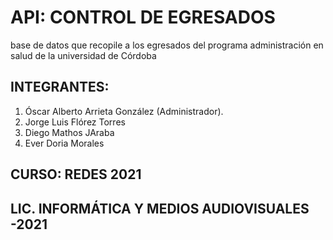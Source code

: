 # API:  CONTROL DE EGRESADOS
base de datos que recopile a los egresados del programa administración en salud de la universidad de Córdoba

## INTEGRANTES:

1. Óscar Alberto Arrieta González (Administrador).
2. Jorge Luis Flórez Torres 
3. Diego Mathos JAraba 
4. Ever Doria Morales

## CURSO: REDES 2021 

## LIC. INFORMÁTICA Y MEDIOS AUDIOVISUALES -2021
